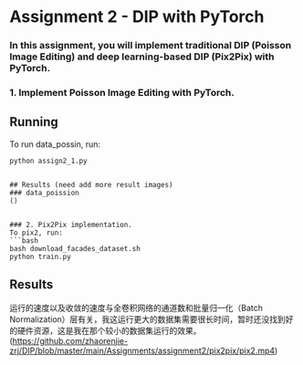 # Assignment 2 - DIP with PyTorch

### In this assignment, you will implement traditional DIP (Poisson Image Editing) and deep learning-based DIP (Pix2Pix) with PyTorch.

### 1. Implement Poisson Image Editing with PyTorch.

## Running

To run data_possin, run:

```basic
python assign2_1.py
```
```

## Results (need add more result images)
### data_poission
()


### 2. Pix2Pix implementation.
To pix2, run:
```bash
bash download_facades_dataset.sh
python train.py
```
## Results
运行的速度以及收敛的速度与全卷积网络的通道数和批量归一化（Batch Normalization）层有关，我这运行更大的数据集需要很长时间，暂时还没找到好的硬件资源，这是我在那个较小的数据集运行的效果。
(https://github.com/zhaorenjie-zrj/DIP/blob/master/main/Assignments/assignment2/pix2pix/pix2.mp4)

